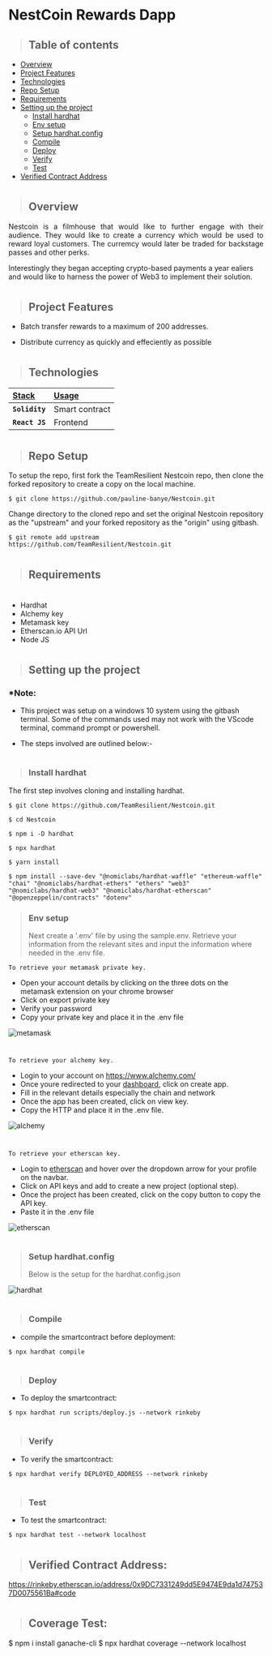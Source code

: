 # NestCoin Rewards Dapp

> ## Table of contents

- [Overview](#overview)
- [Project Features](#project-features)
- [Technologies](#technologies)
- [Repo Setup](#repo-setup)
- [Requirements](#requirements)
- [Setting up the project](#setting-up-the-project)
  - [Install hardhat](#install-hardhat)
  - [Env setup](#env-setup)
  - [Setup hardhat.config](#setup-hardhatconfig)
  - [Compile](#compile)
  - [Deploy](#deploy)
  - [Verify](#verify)
  - [Test](#test)
- [Verified Contract Address](#verified-contract-address)

#

> ## Overview

<p align="justify">
Nestcoin is a filmhouse that would like to further engage with their audience. They would like to create a currency which would be used to reward loyal customers. The curremcy would later be traded for backstage passes and other perks.

Interestingly they began accepting crypto-based payments a year ealiers and would like to harness the power of Web3 to implement their solution.

</p>

#

> ## Project Features

- Batch transfer rewards to a maximum of 200 addresses.

- Distribute currency as quickly and effeciently as possible

</p>

#

> ## Technologies

| <b><u>Stack</u></b> | <b><u>Usage</u></b> |
| :------------------ | :------------------ |
| **`Solidity`**      | Smart contract      |
| **`React JS`**      | Frontend            |

#

> ## Repo Setup

<p align="justify">
To setup the repo, first fork the TeamResilient Nestcoin repo, then clone the forked repository to create a copy on the local machine.
</p>

    $ git clone https://github.com/pauline-banye/Nestcoin.git

<p align="justify">
Change directory to the cloned repo and set the original Nestcoin repository as the "upstream" and your forked repository as the "origin" using gitbash.
</p>

    $ git remote add upstream https://github.com/TeamResilient/Nestcoin.git
#
> ## Requirements

#

- Hardhat
- Alchemy key
- Metamask key
- Etherscan.io API Url
- Node JS

#

> ## Setting up the project

### \*Note:

- This project was setup on a windows 10 system using the gitbash terminal. Some of the commands used may not work with the VScode terminal, command prompt or powershell.

- The steps involved are outlined below:-

#

> ### Install hardhat

The first step involves cloning and installing hardhat.

```shell
$ git clone https://github.com/TeamResilient/Nestcoin.git

$ cd Nestcoin

$ npm i -D hardhat

$ npx hardhat

$ yarn install

$ npm install --save-dev "@nomiclabs/hardhat-waffle" "ethereum-waffle" "chai" "@nomiclabs/hardhat-ethers" "ethers" "web3" "@nomiclabs/hardhat-web3" "@nomiclabs/hardhat-etherscan" "@openzeppelin/contracts" "dotenv"
```

> ### Env setup
>
> Next create a '.env' file by using the sample.env. Retrieve your information from the relevant sites and input the information where needed in the .env file.

`To retrieve your metamask private key.`

- Open your account details by clicking on the three dots on the metamask extension on your chrome browser
- Click on export private key
- Verify your password
- Copy your private key and place it in the .env file

![metamask](https://drive.google.com/uc?export=view&id=1oDl0IbicD7LhNOcYUbGzBYTJdduWim1t)

#

`To retrieve your alchemy key.`

- Login to your account on https://www.alchemy.com/
- Once youre redirected to your [dashboard](https://dashboard.alchemyapi.io/), click on create app.
- Fill in the relevant details especially the chain and network
- Once the app has been created, click on view key.
- Copy the HTTP and place it in the .env file.

![alchemy](https://drive.google.com/uc?export=view&id=1XFtACFN-LWvoDUD1QyJJY9uOc7KNkrL6)

#

`To retrieve your etherscan key.`

- Login to [etherscan](https://etherscan.io/) and hover over the dropdown arrow for your profile on the navbar.
- Click on API keys and add to create a new project (optional step).
- Once the project has been created, click on the copy button to copy the API key.
- Paste it in the .env file

![etherscan](https://drive.google.com/uc?export=view&id=1Gq-hPuwjwb3TOCH2dqUA93VxfyrbUDN6)

#

> ### Setup hardhat.config
>
> Below is the setup for the hardhat.config.json

![hardhat](https://drive.google.com/uc?export=view&id=1Wmc2o2DnF5K6Q5y0CTCjVUfUIoLVm2ei)

#

> ### Compile

- compile the smartcontract before deployment:

```
$ npx hardhat compile
```

#

> ### Deploy

- To deploy the smartcontract:

```
$ npx hardhat run scripts/deploy.js --network rinkeby
```

#

> ### Verify

- To verify the smartcontract:

```
$ npx hardhat verify DEPLOYED_ADDRESS --network rinkeby
```


#
> ### Test
- To test the smartcontract: 
```
$ npx hardhat test --network localhost
```

#
> ## Verified Contract Address: 
https://rinkeby.etherscan.io/address/0x9DC7331249dd5E9474E9da1d747537D0075561Ba#code

#
> ## Coverage Test: 
$ npm i install ganache-cli 
$ npx hardhat coverage --network localhost 


